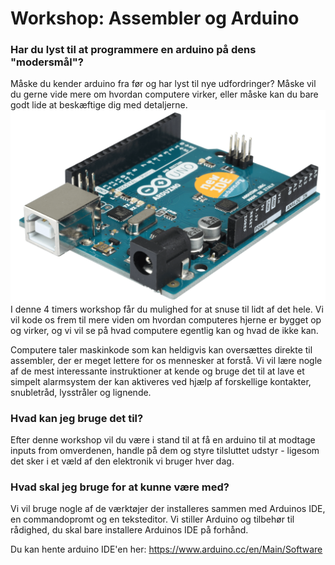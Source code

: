 # Workshop: Assembler og Arduino

### Har du lyst til at programmere en arduino på dens "modersmål"?
Måske du kender arduino fra før og har lyst til nye udfordringer?
Måske vil du gerne vide mere om hvordan computere virker, eller måske kan du bare godt lide at beskæftige dig med detaljerne.
![](./arduino_uno_a01.png)
I denne 4 timers workshop får du mulighed for at snuse til lidt af det hele. Vi vil kode os frem til mere viden om hvordan computeres hjerne er bygget op og virker, og vi vil se på hvad computere egentlig kan og hvad de ikke kan.

Computere taler maskinkode som kan heldigvis kan oversættes direkte til assembler, der er meget lettere for os mennesker at forstå. Vi vil lære nogle af de mest interessante instruktioner at kende og bruge det til at lave et simpelt alarmsystem der kan aktiveres ved hjælp af forskellige kontakter, snubletråd, lysstråler og lignende. 

### Hvad kan jeg bruge det til?
Efter denne workshop vil du være i stand til at få en arduino til at modtage inputs from omverdenen, handle på dem og styre tilsluttet udstyr - ligesom det sker i et væld af den elektronik vi bruger hver dag.

### Hvad skal jeg bruge for at kunne være med?
Vi vil bruge nogle af de værktøjer der installeres sammen med Arduinos IDE, en commandopromt og en teksteditor. Vi stiller Arduino og tilbehør til rådighed, du skal bare installere Arduinos IDE på forhånd.

Du kan hente arduino IDE'en her: https://www.arduino.cc/en/Main/Software